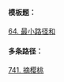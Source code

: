 #### 模板题：

[64. 最小路径和](https://leetcode-cn.com/problems/minimum-path-sum/)

#### 多条路径：

[741. 摘樱桃](https://leetcode-cn.com/problems/cherry-pickup/)